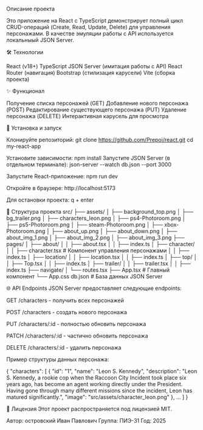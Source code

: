 Описание проекта

Это приложение на React с TypeScript демонстрирует полный цикл CRUD-операций (Create, Read, Update, Delete) для управления персонажами. В качестве эмуляции работы с API используется локальныый JSON Server.

🛠 Технологии

React (v18+)
TypeScript
JSON Server (имитация работы с API)
React Router (навигация)
Bootstrap (стилизация карусели)
Vite (сборка проекта)

✨ Функционал

Получение списка персонажей (GET)
Добавление нового персонажа (POST)
Редактирование существующего персонажа (PUT)
Удаление персонажа (DELETE)
Интерактивная карусель для просмотра

🚀 Установка и запуск

Клонируйте репозиторий:
git clone https://github.com/Prepoi/react.git
cd my-react-app

Установите зависимости:
npm install
Запустите JSON Server (в отдельном терминале):
json-server --watch db.json --port 3000

Запустите React-приложение:
npm run dev

Откройте в браузере:
http://localhost:5173

Для остановки проекта:
q + enter

📂 Структура проекта
src/
├── assets/
│   ├── background_top.png
│   ├── bg_trailer.png
│   ├── characters_leon.png
│   ├── ps4-Photoroom.png
│   ├── ps5-Photoroom.png
│   ├── steam-Photoroom.png
│   ├── xbox-Photoroom.png
│   ├── about_up.png
│   ├── about_down.png
│   ├── about_img_1.png
│   ├── about_img_2.png
│   ├── about_img_3.png
├── pages/
│   ├── about/
│   │   ├── about.tsx
│   │   ├── index.ts
│   ├── character/
│   │   ├── character.tsx  # Компонент управления персонажами
│   │   ├── index.ts
│   ├── location/
│   │   ├── location.tsx
│   │   ├── index.ts
│   ├── top/
│   │   ├── Top.tsx
│   │   ├── index.ts
│   ├── trailer/
│   │   ├── trailer.tsx
│   │   ├── index.ts
├── navigate/
│   └── routes.tsx
├── App.tsx            # Главный компонент
└── App.css
db.json                # База данных JSON Server

🌐 API Endpoints
JSON Server предоставляет следующие endpoints:

GET /characters - получить всех персонажей

POST /characters - создать нового персонажа

PUT /characters/:id - полностью обновить персонажа

PATCH /characters/:id - частично обновить персонажа

DELETE /characters/:id - удалить персонажа

Пример структуры данных персонажа:

{
  "characters": [
    {
      "id": "1",
      "name": "Leon S. Kennedy",
      "description": "Leon S. Kennedy, a rookie cop when the Raccoon City Incident took place six years ago, has become an agent working directly under the President. Having gone through many different missions since the incident, Leon has matured significantly.",
      "image": "src/assets/character_leon.png"
    },
    ...
  ]
}

📝 Лицензия
Этот проект распространяется под лицензией MIT.

Автор: островский Иван Павлович
Группа: ПИЭ-31
Год: 2025